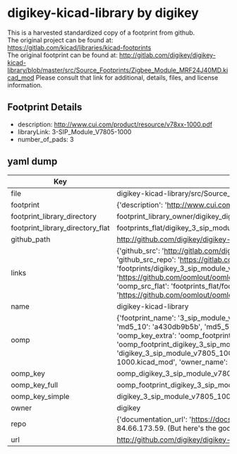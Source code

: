 # digikey-kicad-library by digikey  
This is a harvested standardized copy of a footprint from github.  
The original project can be found at:  
https://gitlab.com/kicad/libraries/kicad-footprints  
The original footprint can be found at:
http://gitlab.com/digikey/digikey-kicad-library/blob/master/src/Source_Footprints/Zigbee_Module_MRF24J40MD.kicad_mod
Please consult that link for additional, details, files, and license information.  
## Footprint Details
* description: http://www.cui.com/product/resource/v78xx-1000.pdf  
* libraryLink: 3-SIP_Module_V7805-1000  
* number_of_pads: 3  
## yaml dump  
| Key | Value |  
| --- | --- |  
| file | digikey-kicad-library/src/Source_Footprints/3-SIP_Module_V7805-1000.kicad_mod |  
| footprint | {'description': 'http://www.cui.com/product/resource/v78xx-1000.pdf', 'libraryLink': '3-SIP_Module_V7805-1000', 'number_of_pads': 3} |  
| footprint_library_directory | footprint_library_owner/digikey_digikey-kicad-library |  
| footprint_library_directory_flat | footprints_flat/digikey_3_sip_module_v7805_1000_3_sip_module_v7805_1000/working |  
| github_path | http://github.com/digikey/digikey-kicad-library/blob/master/src/Source_Footprints/3-SIP_Module_V7805-1000.kicad_mod |  
| links | {'github_src': 'http://gitlab.com/digikey/digikey-kicad-library/blob/master/src/Source_Footprints/Zigbee_Module_MRF24J40MD.kicad_mod', 'github_src_repo': 'https://gitlab.com/kicad/libraries/kicad-footprints', 'oomp_bot': 'footprints/digikey_3_sip_module_v7805_1000_3_sip_module_v7805_1000/working', 'oomp_bot_github': 'https://github.com/oomlout/oomlout_oomp_footprint_bot/tree/main/footprints/digikey_3_sip_module_v7805_1000_3_sip_module_v7805_1000/working', 'oomp_src_flat': 'footprints_flat/footprints_flat/digikey_3_sip_module_v7805_1000_3_sip_module_v7805_1000/working', 'oomp_src_flat_github': 'https://github.com/oomlout/oomlout_oomp_footprint_src/tree/main/footprints_flat/digikey_3_sip_module_v7805_1000_3_sip_module_v7805_1000/working'} |  
| name | digikey-kicad-library |  
| oomp | {'footprint_name': '3_sip_module_v7805_1000', 'library_name': '3_sip_module_v7805_1000_kicad_mod', 'md5': 'a430db9b5b296a91c5b3d4432b3b5a5a', 'md5_10': 'a430db9b5b', 'md5_5': 'a430d', 'md5_6': 'a430db', 'oomp_key': 'oomp_digikey_3_sip_module_v7805_1000_3_sip_module_v7805_1000', 'oomp_key_extra': 'oomp_footprint_digikey_3_sip_module_v7805_1000_3_sip_module_v7805_1000', 'oomp_key_full': 'oomp_footprint_digikey_3_sip_module_v7805_1000_3_sip_module_v7805_1000_a430db', 'oomp_key_simple': 'digikey_3_sip_module_v7805_1000_3_sip_module_v7805_1000', 'original_filename': 'digikey-kicad-library/src/Source_Footprints/3-SIP_Module_V7805-1000.kicad_mod', 'owner_name': 'digikey'} |  
| oomp_key | oomp_digikey_3_sip_module_v7805_1000_3_sip_module_v7805_1000 |  
| oomp_key_full | oomp_footprint_digikey_3_sip_module_v7805_1000_3_sip_module_v7805_1000 |  
| oomp_key_simple | digikey_3_sip_module_v7805_1000_3_sip_module_v7805_1000 |  
| owner | digikey |  
| repo | {'documentation_url': 'https://docs.github.com/rest/overview/resources-in-the-rest-api#rate-limiting', 'message': "API rate limit exceeded for 84.66.173.59. (But here's the good news: Authenticated requests get a higher rate limit. Check out the documentation for more details.)"} |  
| url | http://github.com/digikey/digikey-kicad-library |  


